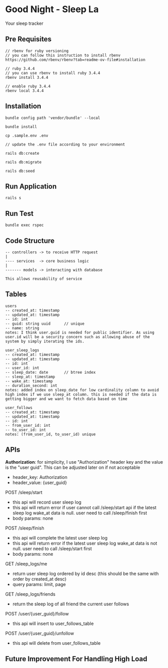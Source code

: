 # Good Night - Sleep La

Your sleep tracker

## Pre Requisites

```
// rbenv for ruby versioning
// you can follow this instruction to install rbenv
https://github.com/rbenv/rbenv?tab=readme-ov-file#installation

// ruby 3.4.4
// you can use rbenv to install ruby 3.4.4
rbenv install 3.4.4

// enable ruby 3.4.4
rbenv local 3.4.4
```

## Installation

```
bundle config path 'vendor/bundle' --local

bundle install

cp .sample.env .env

// update the .env file according to your environment

rails db:create

rails db:migrate

rails db:seed
```

## Run Application

```
rails s
```

## Run Test

```
bundle exec rspec
```

## Code Structure

```
-- controllers -> to receive HTTP request
|
---- services  -> core business logic
|
------- models -> interacting with database

This allows reusability of service
```

## Tables

```
users
-- created_at: timestamp
-- updated_at: timestamp
-- id: int
-- guid: string uuid      // unique
-- name: string
notes: I think user.guid is needed for public identifier. As using user.id will be a security concern such as allowing abuse of the system by simply iterating the ids.

user_sleep_logs
-- created_at: timestamp
-- updated_at: timestamp
-- id: int
-- user_id: int
-- sleep_date: date       // btree index
-- sleep_at: timestamp
-- wake_at: timestamp
-- duration_second: int
notes: added index on sleep_date for low cardinality column to avoid high index if we use sleep_at column. this is needed if the data is getting bigger and we want to fetch data based on time

user_follows
-- created_at: timestamp
-- updated_at: timestamp
-- id: int
-- from_user_id: int
-- to_user_id: int
notes: (from_user_id, to_user_id) unique
```

## APIs

**Authorization**: for simplicity, I use "Authorization" header key and the value is the "user guid". This can be adjusted later on if not acceptable
- header_key: Authorization
- header_value: {user_guid}

POST /sleep/start
- this api will record user sleep log
- this api will return error if user cannot call /sleep/start api if the latest sleep log wake_at data is null. user need to call /sleep/finish first
- body params: none

POST /sleep/finish
- this api will complete the latest user sleep log
- this api will return error if the latest user sleep log wake_at data is not null. user need to call /sleep/start first
- body params: none

GET /sleep_logs/me
- return user sleep log ordered by id desc (this should be the same with order by created_at desc)
- query params: limit, page

GET /sleep_logs/friends
- return the sleep log of all friend the current user follows

POST /user/{user_guid}/follow
- this api will insert to user_follows_table

POST /user/{user_guid}/unfollow
- this api will delete from user_follows_table

## Future Improvement For Handling High Load
